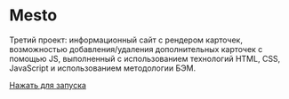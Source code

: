 # Mesto

Третий проект: информационный сайт с рендером карточек, возможностью добавления/удаления дополнительных карточек с помощью JS, выполненный с использованием технологий HTML, CSS, JavaScript и использованием методологии БЭМ.

[Нажать для запуска](https://ferrayd.github.io/Pet-project-3/Project%203/)
